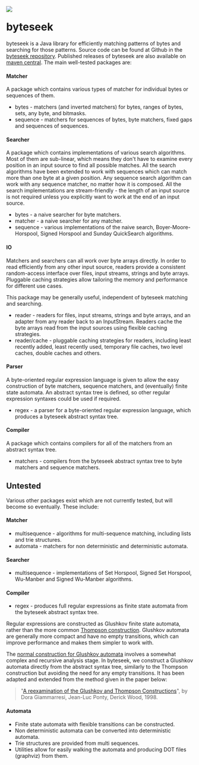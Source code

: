 
<img align="left" src="images/byteseek_logo_64x63.png"> 

# byteseek

byteseek is a Java library for efficiently matching patterns of bytes and searching for those patterns.  Source code can be found at Github in the [byteseek repository](https://github.com/nishihatapalmer/byteseek). Published releases of byteseek are also available on [maven central](https://search.maven.org/#search|ga|1|byteseek).  The main well-tested packages are:

#### Matcher

A package which contains various types of matcher for individual bytes or sequences of them.
* bytes - matchers (and inverted matchers) for bytes, ranges of bytes, sets, any byte, and bitmasks.
* sequence - matchers for sequences of bytes, byte matchers, fixed gaps and sequences of sequences.  

#### Searcher

A package which contains implementations of various search algorithms.  Most of them are sub-linear, which means they don't have to examine every position in an input source to find all possible matches.  All the search algorithms have been extended to work with sequences which can match more than one byte at a given position.  Any sequence search algorithm can work with any sequence matcher, no matter how it is composed.  All the search implementations are stream-friendly - the length of an input source is not required unless you explicitly want to work at the end of an input source.  

* bytes - a naive searcher for byte matchers.
* matcher - a naive searcher for any matcher.
* sequence - various implementations of the naive search, Boyer-Moore-Horspool, Signed Horspool and Sunday QuickSearch algorithms.

#### IO

Matchers and searchers can all work over byte arrays directly.  In order to read efficiently from any other input source,
readers provide a consistent random-access interface over files, input streams, strings and byte arrays.  Pluggable caching strategies allow tailoring the memory and performance for different use cases.

This package may be generally useful, independent of byteseek matching and searching.

* reader - readers for files, input streams, strings and byte arrays, and an adapter from any reader back to an InputStream.  Readers cache the byte arrays read from the input sources using flexible caching strategies.
* reader/cache - pluggable caching strategies for readers, including least recently added, least recently used, temporary file caches, two level caches, double caches and others.

#### Parser
A byte-oriented regular expression language is given to allow the easy construction of byte matchers, sequence matchers, and (eventually) finite state automata.  An abstract syntax tree is defined, so other regular expression syntaxes could be used if required.
* regex - a parser for a byte-oriented regular expression language, which produces a byteseek abstract syntax tree.

#### Compiler
A package which contains compilers for all of the matchers from an abstract syntax tree.
* matchers - compilers from the byteseek abstract syntax tree to byte matchers and sequence matchers.

## Untested
Various other packages exist which are not currently tested, but will become so eventually.  These include:

#### Matcher
* multisequence - algorithms for multi-sequence matching, including lists and trie structures.
* automata - matchers for non deterministic and deterministic automata.

#### Searcher
* multisequence - implementations of Set Horspool, Signed Set Horspool, Wu-Manber and Signed Wu-Manber algorithms.

#### Compiler
* regex - produces full regular expressions as finite state automata from the byteseek abstract syntax tree.

Regular expressions are constructed as Glushkov finite state automata, rather than the more common [Thompson construction](https://en.wikipedia.org/wiki/Thompson's_construction).  Glushkov automata are generally more compact and have no empty transitions, which can improve performance and makes them simpler to work with.

The [normal construction for Glushkov automata](https://en.wikipedia.org/wiki/Glushkov's_construction_algorithm) involves a somewhat complex and recursive analysis stage.  In byteseek, we construct a Glushkov automata directly from the abstract syntax tree, similarly to the Thompson construction but avoiding the need for any empty transitions. It has been adapted and extended from the method given in the paper below:

> "[A reexamination of the Glushkov and Thompson Constructions](http://citeseerx.ist.psu.edu/viewdoc/summary?doi=10.1.1.50.5883&rank=1)", by Dora Giammarresi, Jean-Luc Ponty, Derick Wood, 1998.

#### Automata
* Finite state automata with flexible transitions can be constructed. 
* Non deterministic automata can be converted into deterministic automata.
* Trie structures are provided from multi sequences. 
* Utilities allow for easily walking the automata and producing DOT files (graphviz) from them.

